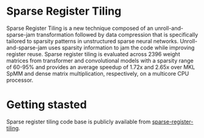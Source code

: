 # Sparse Register Tiling

Sparse Register Tiling is a new technique composed  of an unroll-and-sparse-jam transformation followed by data compression that is specifically tailored to sparsity patterns in unstructured sparse neural networks. Unroll-and-sparse-jam uses sparsity information to jam the code while improving register reuse. Sparse register tiling is evaluated across 2396 weight matrices from transformer and convolutional models with a sparsity range of 60-95\% and provides an average speedup of 1.72x and 2.65x over MKL SpMM and dense matrix multiplication, respectively, on a multicore CPU processor.


# Getting stasted
Sparse register tiling code base is publicly available from [sparse-register-tiling](https://github.com/SpRegTiling/sparse-register-tiling).



